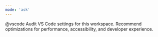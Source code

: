 ```yaml
---
mode: 'ask'
---
```


@vscode Audit VS Code settings for this workspace. Recommend optimizations for performance,
accessibility, and developer experience.
